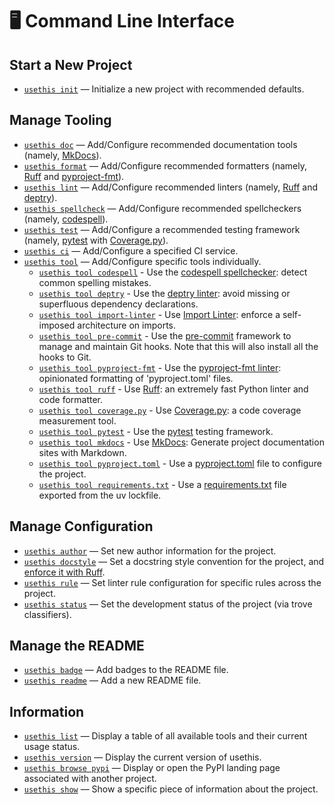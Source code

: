 # 🖥️ Command Line Interface

## Start a New Project

- [`usethis init`](reference.md#usethis-init) — Initialize a new project with recommended defaults.

## Manage Tooling

- [`usethis doc`](reference.md#usethis-doc) — Add/Configure recommended documentation tools (namely, [MkDocs](https://www.mkdocs.org/)).
- [`usethis format`](reference.md#usethis-format) — Add/Configure recommended formatters (namely, [Ruff](https://docs.astral.sh/ruff/formatter/) and [pyproject-fmt](https://pyproject-fmt.readthedocs.io/en/latest/)).
- [`usethis lint`](reference.md#usethis-lint) — Add/Configure recommended linters (namely, [Ruff](https://docs.astral.sh/ruff/linter) and [deptry](https://github.com/fpgmaas/deptry)).
- [`usethis spellcheck`](reference.md#usethis-spellcheck) — Add/Configure recommended spellcheckers (namely, [codespell](https://github.com/codespell-project/codespell)).
- [`usethis test`](reference.md#usethis-test) — Add/Configure a recommended testing framework (namely, [pytest](https://github.com/pytest-dev/pytest) with [Coverage.py](https://github.com/nedbat/coveragepy)).
- [`usethis ci`](reference.md#usethis-ci) — Add/Configure a specified CI service.
- [`usethis tool`](reference.md#usethis-tool) — Add/Configure specific tools individually.
  - [`usethis tool codespell`](reference.md#code-quality-tools) - Use the [codespell spellchecker](https://github.com/codespell-project/codespell): detect common spelling mistakes.
  - [`usethis tool deptry`](reference.md#code-quality-tools) - Use the [deptry linter](https://github.com/fpgmaas/deptry): avoid missing or superfluous dependency declarations.
  - [`usethis tool import-linter`](reference.md#code-quality-tools) - Use [Import Linter](https://import-linter.readthedocs.io/en/stable/): enforce a self-imposed architecture on imports.
  - [`usethis tool pre-commit`](reference.md#code-quality-tools) - Use the [pre-commit](https://github.com/pre-commit/pre-commit) framework to manage and maintain Git hooks. Note that this will also install all the hooks to Git.
  - [`usethis tool pyproject-fmt`](reference.md#code-quality-tools) - Use the [pyproject-fmt linter](https://github.com/tox-dev/pyproject-fmt): opinionated formatting of 'pyproject.toml' files.
  - [`usethis tool ruff`](reference.md#code-quality-tools) - Use [Ruff](https://github.com/astral-sh/ruff): an extremely fast Python linter and code formatter.
  - [`usethis tool coverage.py`](reference.md#testing) - Use [Coverage.py](https://github.com/nedbat/coveragepy): a code coverage measurement tool.
  - [`usethis tool pytest`](reference.md#testing) - Use the [pytest](https://github.com/pytest-dev/pytest) testing framework.
  - [`usethis tool mkdocs`](reference.md#documentation) - Use [MkDocs](https://www.mkdocs.org/): Generate project documentation sites with Markdown.
  - [`usethis tool pyproject.toml`](reference.md#testing) - Use a [pyproject.toml](https://packaging.python.org/en/latest/guides/writing-pyproject-toml/#writing-your-pyproject-toml) file to configure the project.
  - [`usethis tool requirements.txt`](reference.md#testing) - Use a [requirements.txt](https://pip.pypa.io/en/stable/reference/requirements-file-format/) file exported from the uv lockfile.

## Manage Configuration

- [`usethis author`](reference.md#usethis-author) — Set new author information for the project.
- [`usethis docstyle`](reference.md#usethis-docstyle-style) — Set a docstring style convention for the project, and [enforce it with Ruff](https://docs.astral.sh/ruff/rules/#pydocstyle-d).
- [`usethis rule`](reference.md#usethis-rule-rulecode) — Set linter rule configuration for specific rules across the project.
- [`usethis status`](reference.md#usethis-status-status) — Set the development status of the project (via trove classifiers).

## Manage the README

- [`usethis badge`](reference.md#usethis-badge) — Add badges to the README file.
- [`usethis readme`](reference.md#usethis-readme) — Add a new README file.

## Information

- [`usethis list`](reference.md#usethis-list) — Display a table of all available tools and their current usage status.
- [`usethis version`](reference.md#usethis-version) — Display the current version of usethis.
- [`usethis browse pypi`](reference.md#usethis-browse-pypi-package) — Display or open the PyPI landing page associated with another project.
- [`usethis show`](reference.md#usethis-show) — Show a specific piece of information about the project.
